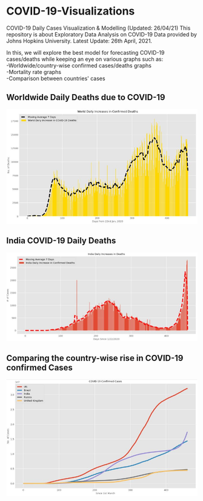 # COVID-19-Visualizations
COVID-19 Daily Cases Visualization &amp; Modelling (Updated: 26/04/21)
This repository is about Exploratory Data Analysis on COVID-19 Data provided by Johns Hopkins University.
Latest Update: 26th April, 2021.

In this, we will explore the best model for forecasting COVID-19 cases/deaths while keeping an eye on various graphs such as:  
-Worldwide/country-wise confirmed cases/deaths graphs  
-Mortality rate graphs  
-Comparison between countries' cases  

## Worldwide Daily Deaths due to COVID-19
![Worldwide Daily Deaths due to COVID-19](https://github.com/mrunallll/COVID-19-Visualizations/blob/main/Daily%20deaths%20worldwide.JPG)

## India COVID-19 Daily Deaths
![India](https://github.com/mrunallll/COVID-19-Visualizations/blob/main/India%20Daily%20Deaths.JPG)

## Comparing the country-wise rise in COVID-19 confirmed Cases
![Comparing the country-wise rise in COVID-19 confirmed Cases](https://github.com/mrunallll/COVID-19-Visualizations/blob/main/Country-comparison.JPG)

